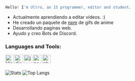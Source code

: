 ```js
Hello! I'm Ultro, an 15 programmer, editor and student.
```

-  Actualmente aprendiendo a editar videos. :)
-  He creado un paquete de <a href="https://www.npmjs.com/package/soyultro">npm</a> de gifs de anime
-  Desarrollando paginas web. 
-  Ayudo y creo Bots de Discord. <br />

### Languages and Tools:

<img align="left" alt="Visual Studio Code" width="26px" src="https://i.imgur.com/LwSdAlE.png" />
<img align="left" alt="discord.js" width="26px" src="https://i.imgur.com/SI1DZf3.png" />
<img align="left" alt="js" width="26px" src="https://i.imgur.com/3u1wzwE.png" />
<img align="left" alt="node.js" width="26px" src="https://i.imgur.com/tYLFZBh.png" /> 
<img align="left" alt="photoshop" width="26px" src="https://i.imgur.com/OC1RcS5.jpg" /> <br />

<br />

![Stats](https://github-readme-stats.vercel.app/api?username=soyultro&show_icons=true&theme=radical)
![Top Langs](https://github-readme-stats.vercel.app/api/top-langs/?username=soyultro&layout=compact&theme=radical)
